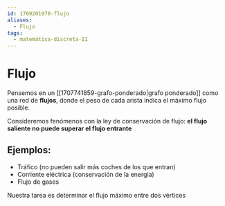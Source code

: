 ```yaml
---
id: 1709201970-flujo
aliases:
  - Flujo
tags:
  - matemática-discreta-II
---
```


# Flujo

Pensemos en un [[1707741859-grafo-ponderado|grafo ponderado]] como una red de **flujos**, donde el peso de cada arista indica el máximo flujo posible.

Consideremos fenómenos con la ley de conservación de flujo: **el flujo saliente no puede superar el flujo entrante** 

## Ejemplos:

- Tráfico (no pueden salir más coches de los que entran)
- Corriente eléctrica (conservación de la energía)
- Flujo de gases

Nuestra tarea es determinar el flujo máximo entre dos vértices

